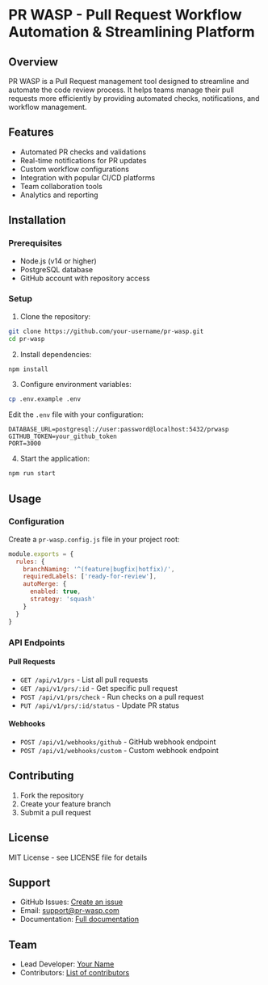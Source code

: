 # PR WASP - Pull Request Workflow Automation & Streamlining Platform

## Overview
PR WASP is a Pull Request management tool designed to streamline and automate the code review process. It helps teams manage their pull requests more efficiently by providing automated checks, notifications, and workflow management.

## Features
- Automated PR checks and validations
- Real-time notifications for PR updates
- Custom workflow configurations
- Integration with popular CI/CD platforms
- Team collaboration tools
- Analytics and reporting

## Installation

### Prerequisites
- Node.js (v14 or higher)
- PostgreSQL database
- GitHub account with repository access

### Setup
1. Clone the repository:
```bash
git clone https://github.com/your-username/pr-wasp.git
cd pr-wasp
```

2. Install dependencies:
```bash
npm install
```

3. Configure environment variables:
```bash
cp .env.example .env
```

Edit the `.env` file with your configuration:
```
DATABASE_URL=postgresql://user:password@localhost:5432/prwasp
GITHUB_TOKEN=your_github_token
PORT=3000
```

4. Start the application:
```bash
npm run start
```

## Usage

### Configuration
Create a `pr-wasp.config.js` file in your project root:

```javascript
module.exports = {
  rules: {
    branchNaming: '^(feature|bugfix|hotfix)/',
    requiredLabels: ['ready-for-review'],
    autoMerge: {
      enabled: true,
      strategy: 'squash'
    }
  }
}
```

### API Endpoints

#### Pull Requests
- `GET /api/v1/prs` - List all pull requests
- `GET /api/v1/prs/:id` - Get specific pull request
- `POST /api/v1/prs/check` - Run checks on a pull request
- `PUT /api/v1/prs/:id/status` - Update PR status

#### Webhooks
- `POST /api/v1/webhooks/github` - GitHub webhook endpoint
- `POST /api/v1/webhooks/custom` - Custom webhook endpoint

## Contributing
1. Fork the repository
2. Create your feature branch
3. Submit a pull request

## License
MIT License - see LICENSE file for details

## Support
- GitHub Issues: [Create an issue](https://github.com/your-username/pr-wasp/issues)
- Email: support@pr-wasp.com
- Documentation: [Full documentation](https://docs.pr-wasp.com)

## Team
- Lead Developer: [Your Name](https://github.com/your-username)
- Contributors: [List of contributors](https://github.com/your-username/pr-wasp/graphs/contributors)
